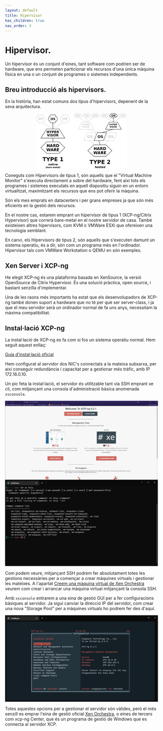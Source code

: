 ```yaml
---
layout: default
title: Hipervisor
has_children: true
nav_order: 3
---
```


# Hipervisor.

Un hipervisor és un conjunt d'eines, tant software com podríen ser de hardware, que ens permeten particionar els recursos d'una única màquina física en una o un conjunt de programes o sistemes independents. 

## Breu introducció als hipervisors.

En la història, han estat comuns dos tipus d'hipervisors, depenent de la seva arquitectura.

<img src="..\assets\images\xcp\hyperviseur.png" alt="Esquema tipus hipervisors, a la dreta tius " width="300" style="display: block; margin-left: auto; margin-right: auto;"/>

Coneguts com Hipervisors de tipus 1, són aquells que el "Virtual Machine Monitor" s'executa directament a sobre del hardware, fent així tots els programes i sistemes executats en aquell dispositiu siguin en un entorn virtualitzat, maximitzant els recursos que ens pot oferir la màquina. 

Són els mes emprats en datacenters i per grans empreses ja que són més eficients en la gestió dels recursos.

En el nostre cas, estarem emprant un hipervisor de tipus 1 (XCP-ng/Citrix Hypervisor) que correrà bare-metal en el nostre servidor de casa. També existeixen altres hipervisors, com KVM o VMWare ESXi que ofereixen una tecnologia semblant.

En canvi, els Hipervisors de tipus 2, són aquells que s'executen damunt un sistema operatiu, és a dir, són com un programa més en l'ordinador. Hipervisor tals com VMWare Workstation o QEMU en són exemples.

## Xen Server i XCP-ng

He elegit XCP-ng és una plataforma basada en XenSource, la versió OpenSource de Citrix Hypervisor. És una solució pràctica, open source, i bastant senzilla d'implementar.

Una de les raons més importants ha estat que els desenvolupadors de XCP-ng també donen suport a hardware que no té per què ser server-class, i ja que el meu servidor serà un ordinador normal de fa uns anys, necessitam la màxima compatibilitat.

## Instal·lació XCP-ng

La instal·lació de XCP-ng es fa com si fos un sistema operatiu normal. Hem seguit aquest enllaç:

[Guia d'instal·lació oficial ](https://xcp-ng.org/docs/install.html#iso-installation)

Hem configurat al servidor dos NIC's connectats a la mateixa subxarxa, per així conseguir redundància i capacitat per a gestionar més tràfic, amb IP 172.16.0.10.

Un pic feta la instal·lació, el servidor és utilitzable tant vía SSH emprant xe cli, com mitjançant una consola d'administració bàsica anomenada ```xsconsole```.

<img src="..\assets\images\xcp\welcome.png" alt="resultat wget" width="700" style="display: block; margin-left: auto; margin-right: auto;"/>

<img src="..\assets\images\xcp\sshaccess.png" alt="resultat wget" width="700" style="display: block; margin-left: auto; margin-right: auto;"/>

Com podem veure, mitjançant SSH podrem fer absolutament totes les gestions necessàries per a començar a crear màquines virtuals i gestionar les mateixes. A l'apartat [Creem una màquina virtual de Xen Orchestra](./orchestra.html#creació-primera-vm) veurem com crear i arrancar una màquina virtual mitjançant la consola SSH.

Amb ```xsconsole``` entrarem a una eina de gestió GUI per a fer configuracions bàsiques al servidor. Ja sigui canviar la direcció IP del servidor, com crear una nova "Storage Pool" per a màquines virtuals ho podrem fer des d'aquí.

<img src="..\assets\images\xcp\xsconsole.png" alt="resultat wget" width="700" style="display: block; margin-left: auto; margin-right: auto;"/>

Totes aquestes opcions per a gestionar el servidor són vàlides, però el més senzill es emprar l'eina de gestió oficial [Xen Orchestra](.\orchestra.html#crear-vm-desde-terminal), o eines de tercers com xcp-ng Center, que és un programa de gestió de Windows que es connecta al servidor XCP.
